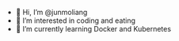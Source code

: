 - 👋 Hi, I’m @junmoliang
- 👀 I’m interested in coding and eating
- 🌱 I’m currently learning Docker and Kubernetes
